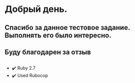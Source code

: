 # Добрый день. 
## Спасибо за данное тестовое задание. Выполнять его было интересно. 
## Буду благодарен за отзыв

## 
- :heavy_check_mark: Ruby 2.7
- :heavy_check_mark: Used Rubocop
